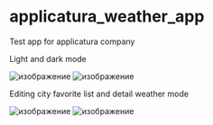 # applicatura_weather_app

Test app for applicatura company


Light and dark mode

![изображение](https://user-images.githubusercontent.com/3084720/133594982-26eb418d-c113-4196-aabf-0a8065312ad8.png) ![изображение](https://user-images.githubusercontent.com/3084720/133595079-539ac2cb-e098-439d-887f-95b8efbe04fc.png)



Editing city favorite list and detail weather mode

![изображение](https://user-images.githubusercontent.com/3084720/133426760-5bcb0828-26de-46fe-bbbd-5430e8c3b1ad.png) ![изображение](https://user-images.githubusercontent.com/3084720/133247374-8c91626e-b51d-4249-b642-563e536bb739.png)

